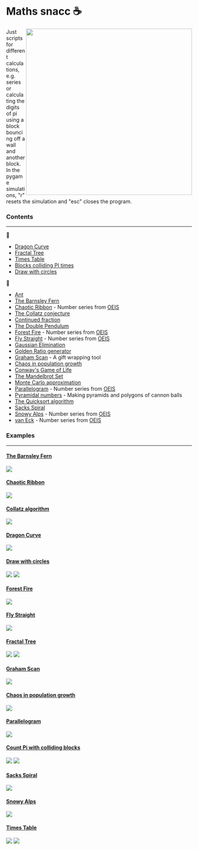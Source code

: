 # Maths snacc :coffee:

<img src="lookbook/output.gif" width="450" align="right">

Just scripts for different calculations, e.g. series or calculating the digits of pi using a block bouncing off a wall and another block. In the pygame simulations, "r" resets the simulation and "esc" closes the program.

### Contents
------------
:file_folder:
* [Dragon Curve](programs/dragon_curve)
* [Fractal Tree](programs/fractal_tree)
* [Times Table](programs/x_table)
* [Blocks colliding PI times](programs/pi_count)
* [Draw with circles](programs/wheelie)

:memo:
* [Ant](scripts/ant.py)
* [The Barnsley Fern](scripts/barnsley_fern.py)
* [Chaotic Ribbon](scripts/chaotic_ribbon.py) - Number series from [OEIS](https://oeis.org/A055748)
* [The Collatz conjecture](scripts/collatz.py)
* [Continued fraction](scripts/continued_frac.py)
* [The Double Pendulum](scripts/double_pend.py)
* [Forest Fire](scripts/fire.py) - Number series from [OEIS](https://oeis.org/A229037)
* [Fly Straight](scripts/fly_straight.py) - Number series from [OEIS](https://oeis.org/A133058)
* [Gaussian Elimination](scripts/gauss_elim.py)
* [Golden Ratio generator](scripts/golden.py)
* [Graham Scan](scripts/graham_scan.py) - A gift wrapping tool
* [Chaos in population growth](scripts/growth.py)
* [Conway's Game of Life](scripts/life.py)
* [The Mandelbrot Set](scripts/mandelbrot.py)
* [Monte Carlo approximation](scripts/monte_carlo.py)
* [Parallelogram](scripts/parallelogram.py) - Number series from [OEIS](https://oeis.org/A265326)
* [Pyramidal numbers](scripts/pyramidal_number.py) - Making pyramids and polygons of cannon balls
* [The Quicksort algorithm](scripts/quicksort.py)
* [Sacks Spiral](scripts/sack_spiral.py)
* [Snowy Alps](scripts/snowy.py) - Number series from [OEIS](https://oeis.org/A279125)
* [van Eck](scripts/van_eck.py) - Number series from [OEIS](https://oeis.org/A181391)


### Examples
------------
#### [The Barnsley Fern](scripts/barnsley_fern.py)
![](lookbook/barnsley_fern.png)

#### [Chaotic Ribbon](scripts/chaotic_ribbon.py)
![](lookbook/chaotic_ribbon.png)

#### [Collatz algorithm](scripts/collatz_test.py)
![](lookbook/collatz_sea_weed.png)

#### [Dragon Curve](programs/dragon_curve)
![](lookbook/dragon_curve.png)

#### [Draw with circles](programs/wheelie)
![](lookbook/wheelie_drawZ.jpg)
![](lookbook/wheelie_drawZ.gif)

#### [Forest Fire](scripts/fire.py)
![](lookbook/fire.png)

#### [Fly Straight](scripts/fly_straight.py)
![](lookbook/fly_straight.gif)

#### [Fractal Tree](programs/fractal_tree)
![](lookbook/fractal_tree.png)
![](lookbook/fractal_tree.gif)

#### [Graham Scan](scripts/graham_scan.py)
![](lookbook/graham_scan.png)

#### [Chaos in population growth](scripts/growth.py)
![](lookbook/growth.gif)

#### [Parallelogram](scripts/parallelogram.py)
![](lookbook/parallelogram.png)

#### [Count Pi with colliding blocks](programs/pi_count)
![](lookbook/pi_collide_count.png)
![](lookbook/pi_count.gif)

#### [Sacks Spiral](scripts/sack_spiral.py)
![](lookbook/sack_spiral.png)

#### [Snowy Alps](scripts/snowy.py)
![](lookbook/snowy_hills.png)

#### [Times Table](programs/x_table)
![](lookbook/x_table.png)
![](lookbook/x_table_low.gif)
